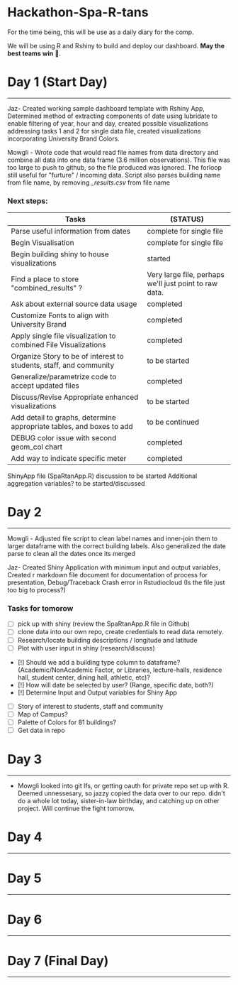 # Hackathon-Spa-R-tans

For the time being, this will be use as a daily diary for the comp.

We will be using R and Rshiny to build and deploy our dashboard. **May the best teams win** 😤. 


# Day 1 (Start Day)
---
Jaz- Created working sample dashboard template with Rshiny App, Determined method of extracting components of date using lubridate to enable filtering of year, hour and day, created possible visualizations addressing tasks 1 and 2 for single data file, created visualizations incorporating University Brand Colors.  

Mowgli - Wrote code that would read file names from data directory and combine all data into one data frame (3.6 million observations). This file was too large to push to github, so the file produced was ignored. The forloop still useful for "furture" / incoming data. Script also parses building name from file name, by removing *_results.csv* from file name

### Next steps:
Tasks | (STATUS)
----- | -------
Parse useful information from dates |                                complete for single file
 Begin Visualisation |                                                         complete for single file
 Begin building shiny to house visualizations |                                         started
 Find a place to store "combined_results" ? |                                  Very large file, perhaps we'll just point to raw data. 
 Ask about external source data usage |                                        completed
 Customize Fonts to align with University Brand |                              completed
 Apply single file visualization to combined File Visualizations |             completed
 Organize Story to be of interest to students, staff, and community |          to be started
 Generalize/parametrize code to accept updated files |                         completed
 Discuss/Revise Appropriate enhanced visualizations |                          to be started
 Add detail to graphs, determine appropriate tables, and boxes to add |        to be continued
 DEBUG color issue with second geom_col chart |                                completed
 Add way to indicate specific meter |                                          completed
 ShinyApp file (SpaRtanApp.R) discussion                                       to be started
 Additional aggregation variables?                                             to be started/discussed

# Day 2
---
Mowgli - Adjusted file script to clean label names and inner-join them to larger dataframe with the correct building labels. 
Also generalized the date parse to clean all the dates once its merged

Jaz- Created Shiny Application with minimum input and output variables, Created r markdown file document for documentation of process for presentation, Debug/Traceback Crash error in Rstudiocloud (Is the file just too big to process?)

### Tasks for tomorow
- [ ] pick up with shiny (review the SpaRtanApp.R file in Github)
- [ ] clone data into our own repo, create credentials to read data remotely. 
- [ ] Research/locate building descriptions / longitude and latitude
- [ ] Plot with user input in shiny (research/discuss)
- [!] Should we add a building type column to dataframe? (Academic/NonAcademic Factor, or Libraries, lecture-halls, residence hall, student center, dining hall, athletic, etc)?
- [!] How will date be selected by user? (Range, specific date, both?)
- [!] Determine Input and Output variables for Shiny App
- [ ] Story of interest to students, staff and community
- [ ] Map of Campus?
- [ ] Palette of Colors for 81 buildings?
- [ ] Get data in repo
# Day 3
---

- Mowgli looked into git lfs, or getting oauth for private repo set up with R. Deemed unnessesary, so jazzy copied the data over to our repo. 
didn't do a whole lot today, sister-in-law birthday, and catching up on other project. Will continue the fight tomorow. 



# Day 4
---


# Day 5
---

# Day 6
---

# Day 7 (Final Day)
---
